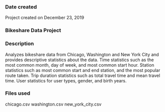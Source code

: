 ### Date created
Project created on December 23, 2019

### Bikeshare Data Project

### Description
Analyzes bikeshare data from Chicago, Washington and New York City and provides descriptive statistics about the data.
Time statistics such as the most common month, day of week, and most common start hour.
Station statistics such as most common start and end station, and the most popular route taken.
Trip duration statistics such as total travel time and mean travel time.
User statistics for user types, gender, and birth years.

### Files used
chicago.csv
washington.csv
new_york_city.csv

